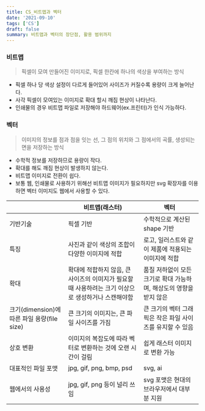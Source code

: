 ```yaml
---
title: CS_비트맵과 벡터
date: '2021-09-10'
tags: ['CS']
draft: false
summary: 비트맵과 벡터의 장단점, 활용 범위까지
---
```


### 비트맵

> 픽셀이 모여 만들어진 이미지로, 픽셀 한칸에 하나의 색상을 부여하는 방식

- 픽셀 하나 당 색상 설정이 다르게 들어있어 사이즈가 커질수록 용량이 크게 늘어난다.
- 사각 픽셀이 모여있는 이미지로 확대 할시 깨짐 현상이 나타난다.
- 인쇄물의 경우 비트맵 파일로 저장해야 하드웨어(ex.프린터)가 인식 가능하다.

### 벡터

> 이미지의 정보를 점과 점을 잇는 선, 그 점의 위치와 그 점에서의 곡률, 생성되는 면을 저장하는 방식

- 수학적 정보를 저장하므로 용량이 작다.
- 확대를 해도 깨짐 현상이 발생하지 않는다.
- 비트맵 이미지로 전환이 쉽다.
- 보통 웹, 인쇄물로 사용하기 위해선 비트맵 이미지가 필요하지만 svg 확장자를 이용하면 벡터 이미지도 웹에서 사용할 수 있다.

|                                             | 비트맵(래스터)                                                                                      | 벡터                                                               |
| ------------------------------------------- | --------------------------------------------------------------------------------------------------- | ------------------------------------------------------------------ |
| 기반기술                                    | 픽셀 기반                                                                                           | 수학적으로 계산된 shape 기반                                       |
| 특징                                        | 사진과 같이 색상의 조합이 다양한 이미지에 적합                                                      | 로고, 일러스트와 같이 제품에 적용되는 이미지에 적합                |
| 확대                                        | 확대에 적합하지 않음, 큰 사이즈의 이미지가 필요할 때 사용하려는 크기 이상으로 생성하거나 스캔해야함 | 품질 저하없이 모든 크기로 확대 가능하며, 해상도의 영향을 받지 않은 |
| 크기(dimension)에 따른 파일 용량(file size) | 큰 크기의 이미지는, 큰 파일 사이즈를 가짐                                                           | 큰 크기의 벡터 그래픽은 작은 파일 사이즈를 유지할 수 있음          |
| 상호 변환                                   | 이미지의 복잡도에 따라 벡터로 변환하는 것에 오랜 시간이 걸림                                        | 쉽게 래스터 이미지로 변환 가능                                     |
| 대표적인 파일 포맷                          | jpg, gif, png, bmp, psd                                                                             | svg, ai                                                            |
| 웹에서의 사용성                             | jpg, gif, png 등이 널리 쓰임                                                                        | svg 포맷은 현대의 브라우저에서 대부분 지원                         |
